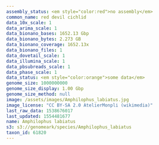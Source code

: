 ```yaml
---
assembly_status: <em style="color:red">no assembly</em>
common_name: red devil cichlid
data_10x_scale: 1
data_arima_scale: 1
data_bionano_bases: 1652.13 Gbp
data_bionano_bytes: 2.273 GB
data_bionano_coverage: 1652.13x
data_bionano_files: 1
data_dovetail_scale: 1
data_illumina_scale: 1
data_pbsubreads_scale: 1
data_phase_scale: 1
data_status: <em style="color:orange">some data</em>
genome_size: 1000000000
genome_size_display: 1.00 Gbp
genome_size_method: null
image: /assets/images/Amphilophus_labiatus.jpg
image_license: "CC BY-SA 2.0 AtelierMonpli (wikimedia)"
last_raw_data: 1538676017
last_updated: 1554481677
name: Amphilophus labiatus
s3: s3://genomeark/species/Amphilophus_labiatus
taxon_id: 61820
---
```


